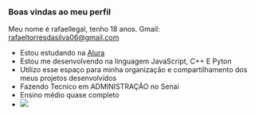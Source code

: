 ### Boas vindas ao meu perfil

Meu nome é rafaellegal, tenho 18 anos.
Gmail: rafaeltorresdasilva06@gmail.com

- Estou estudando na [Alura](https://www.alura.com.br)
- Estou me desenvolvendo na linguagem JavaScript, C++ E Pyton
- Utilizo esse espaço para minha organização e compartilhamento dos meus projetos desenvolvidos
- Fazendo Tecnico em ADMINISTRAÇÃO  no Senai
- Ensino médio quase completo
- ![](https://media1.tenor.com/m/ZUT9ceWRpzkAAAAd/carlinhos-dalva.gif)




